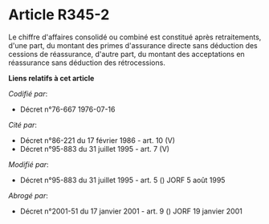 # Article R345-2

Le chiffre d'affaires consolidé ou combiné est constitué après retraitements, d'une part, du montant des primes d'assurance
directe sans déduction des cessions de réassurance, d'autre part, du montant des acceptations en réassurance sans déduction
des rétrocessions.

**Liens relatifs à cet article**

_Codifié par_:

  - Décret n°76-667 1976-07-16

_Cité par_:

  - Décret n°86-221 du 17 février 1986 - art. 10 (V)
  - Décret n°95-883 du 31 juillet 1995 - art. 7 (V)

_Modifié par_:

  - Décret n°95-883 du 31 juillet 1995 - art. 5 () JORF 5 août 1995

_Abrogé par_:

  - Décret n°2001-51 du 17 janvier 2001 - art. 9 () JORF 19 janvier 2001
